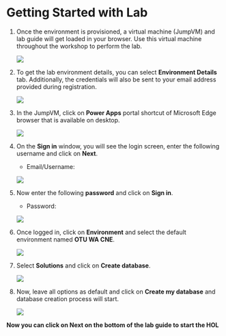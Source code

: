 # Getting Started with Lab


1. Once the environment is provisioned, a virtual machine (JumpVM) and lab guide will get loaded in your browser. Use this virtual machine throughout the workshop to perform the lab.

    ![](/images/M01/getstart-vm.png)

2. To get the lab environment details, you can select **Environment Details** tab. Additionally, the credentials will also be sent to your email address provided during registration.

    ![](/images/M01/getstart-env.png)

3. In the JumpVM, click on **Power Apps** portal shortcut of Microsoft Edge browser that is available on desktop.

    ![](/images/M01/getstart-pp.png)

4. On the **Sign in** window, you will see the login screen, enter the following username  and click on **Next**.

   * Email/Username: <inject key="AzureAdUserEmail"></inject>

   ![](/images/M01/sign-in.png)

5. Now enter the following **password**  and click on **Sign in**. 

    * Password: <inject key="AzureAdUserPassword"></inject>
  
    ![](/images/M01/password.png)

6.  Once logged in, click on **Environment** and select the default environment named **OTU WA CNE<inject key="Deployment ID" enableCopy="false" />**.

    ![](/images/M01/otu-env.png)

7. Select **Solutions** and click on **Create database**.

    ![](/images/M01/solution.png)

8. Now, leave all options as default and click on **Create my database** and database creation process will start.
 
    ![](/images/M01/database.png)


**Now you can click on **Next** on the bottom of the lab guide to start the HOL**
